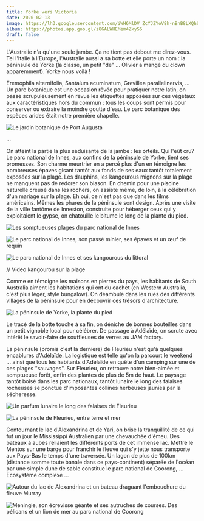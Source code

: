 ```yaml
---
title: Yorke vers Victoria
date: 2020-02-13
image: https://lh3.googleusercontent.com/iWH6MlDV_ZcYJZYoV8h-nBnB8LXQhbtf-mWOAMEuk-DIbSmF5YzdcNmH3eF36OZD541suvmD65KO70BSuaprHspfr7jh8YpMYyqrj5R3ITN7zMO1JRnQRfMUWw5GkapHRUKncViGr0E
album: https://photos.app.goo.gl/z8GALWHEMem4ZkyS6
draft: false
---
```


L'Australie n'a qu'une seule jambe. Ça ne tient pas debout me direz-vous. Tel l'Italie à l'Europe, l'Australie aussi a sa botte et elle porte un nom : la péninsule de Yorke (la classe, un petit "de" ... Olivier a mangé du clown apparemment). Yorke nous voilà !

Eremophila alternifolia, Santalum acuminatum, Grevillea parallelinervis, ... Un parc botanique est une  occasion rêvée pour pratiquer notre latin, on passe scrupuleusement en revue les étiquettes apposées sur ces végétaux aux caractéristiques hors du commun : tous les coups sont permis pour conserver ou extraire la moindre goutte d'eau. Le parc botanique des espèces arides était notre première chapelle.

![Le jardin botanique de Port Augusta](https://lh3.googleusercontent.com/VsXxY98FfYcti0e2mYPvLVeRj67Jxe0uoQ5J8-LbIBtbAxJNWhhJaW7PBvfUwvzPD3aBMKQO6XgMFHI34cGZMr-F9HXd764PglqqQaXybWMec2RH2ncZItqATZy38ocnWjN7flS9hz4)

...

On atteint la partie la plus séduisante de la jambe : les orteils. Qui l'eût cru? Le parc national de Innes, aux confins de la péninsule de Yorke, tient ses promesses. Son charme meurtrier en a percé plus d'un en témoigne les nombreuses épaves gisant tantôt aux fonds de ses eaux tantôt totalement exposées sur la plage. Les dauphins, les kangourous mignons sur la plage ne manquent pas de redorer son blason. En chemin pour une piscine naturelle creusé dans les rochers, on assiste même, de loin, à la célébration d'un mariage sur la plage. Eh oui, ce n'est pas que dans les films américains. Mêmes les phares de la péninsule sont design. Après une visite de la ville fantôme de Inneston, construite pour héberger ceux qui y exploitaient le gypse, on chatouille le bitume le long de la plante du pied.

![Les somptueuses plages du parc national de Innes](https://lh3.googleusercontent.com/lkBwJuuWw27M8-vSt2nP16FvaVCS4bsWMPEBbcAy7oCDMsj10zJ_Z6gkt9uiBn5ERxJXVhg1MFTM2QkvEvar4wrZzNeOh3bBo6tz6rRrqA8lorNeCqCk7ycdqLRpxffa7wcNd6ivyqQ)

![Le parc national de Innes, son passé minier, ses épaves et un œuf de requin](https://lh3.googleusercontent.com/lkBwJuuWw27M8-vSt2nP16FvaVCS4bsWMPEBbcAy7oCDMsj10zJ_Z6gkt9uiBn5ERxJXVhg1MFTM2QkvEvar4wrZzNeOh3bBo6tz6rRrqA8lorNeCqCk7ycdqLRpxffa7wcNd6ivyqQ)

![Le parc national de Innes et ses kangourous du littoral](https://lh3.googleusercontent.com/INbxSxtlPd4cNmNpniKCO8HFNntl1fXKDoatJL9ljIXx22vCSz9FTf4ydhNi4p31-IqUcUVJMe2sLPTbGEBEMfoCPnrERHZ4OOqz-a-2ireQBwWcgTjkhGrrztRVApVzxxzh-4AJI9w)

// Video kangourou sur la plage

Comme en témoigne les maisons en pierres du pays, les habitants de South Australia aiment les habitations qui ont du cachet (en Western Australia, c'est plus léger, style bungalow). On déambule dans les rues des différents villages de la péninsule pour en découvrir ces trésors d'architecture.

![La péninsule de Yorke, la plante du pied](https://lh3.googleusercontent.com/j1g0TsrGu6tist_Qv6ikYV-1uPJqQ-kciO5wmb8rGH9-WWHyqfUloUyGL2hMLmzUbQzXsFqOC_MtgBGYnBdtdEknC4PelMOJymLh_He3vmWh0SAPlprnj4toxoF0F-mTeIHMfnEpD2Q)

Le tracé de la botte touche à sa fin, on déniche de bonnes bouteilles dans un petit vignoble local pour célébrer. De passage à Adélaïde, on scrute avec intérêt le savoir-faire de souffleuses de verres au JAM factory.

La péninsule (promis c'est la dernière) de Fleurieu n'est qu'à quelques encablures d'Adélaïde. La logistique est telle qu'on la parcourt le weekend ... ainsi que tous les habitants d'Adélaïde en quête d'un camping sur une de ces plages "sauvages". Sur Fleurieu, on retrouve notre bien-aimée et somptueuse forêt, enfin des plantes de plus de 5m de haut. Le paysage tantôt boisé dans les parc nationaux, tantôt lunaire le long des falaises rocheuses se ponctue d'imposantes collines herbeuses jaunies par la sécheresse. 

![Un parfum lunaire le long des falaises de Fleurieu](https://lh3.googleusercontent.com/OxFdihvym1zm_ww6ZDqt4J18TdUioZR0XmXpePWssKMCM9coD6k6f1Nbj_QfQX_ytZ9QhJbooifYwL5G2FYazz49X2Ual90onZhpur3UL9KsQy2TY53-NN5tzh_RhbzV1GmUr2AQZRs)

![La péninsule de Fleurieu, entre terre et mer](https://lh3.googleusercontent.com/g221RAzV2255CL5qqXyRRa-uFPkkhCPhNXrDvwbrf5ZCd_Uqj4jc00lGIGmR1WpDielotBqlpPwL22nOg6vyp4ciSCS1vxlcRTcQHDHzu1zS2W2mI81Yz-2mDyPM5T7wcSWcqd7GOe8)

Contournant le lac d'Alexandrina et de Yari, on brise la tranquillité de ce qui fut un jour le Mississippi Australien par une chevauchée d'émeu. Des bateaux à aubes reliaient les différents ports de cet immense lac. Mettre le Mentos sur une barge pour franchir le fleuve qui s'y jette nous transporte aux Pays-Bas le temps d'une traversée. Un lagon de plus de 100km (distance somme toute banale dans ce pays-continent) séparée de l'océan par une simple dune de sable constitue le parc national de Coorong,  ... Écosystème complexe ...

![Autour du lac de Alexandrina et un bateau draguant  l'embouchure du fleuve Murray](https://lh3.googleusercontent.com/g221RAzV2255CL5qqXyRRa-uFPkkhCPhNXrDvwbrf5ZCd_Uqj4jc00lGIGmR1WpDielotBqlpPwL22nOg6vyp4ciSCS1vxlcRTcQHDHzu1zS2W2mI81Yz-2mDyPM5T7wcSWcqd7GOe8)

![Meningie, son écrevisse géante et ses autruches de courses. Des pélicans et un lion de mer au parc national de Coorong](https://lh3.googleusercontent.com/gMfdfbU5LgshTrbPHeeZO8WIOXDnBbKajiHIwC25qIJnHOvqeRxuFX_p_QehYsT8E5hDYsIl3t4HMZXgZyCsx5FyBvz6RGoylbmSohjOxT0fd9QbM3PCgpFnME98AstLzTnXIl1i5pM)
